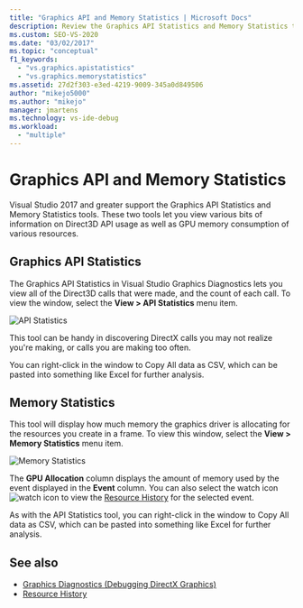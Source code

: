 ```yaml
---
title: "Graphics API and Memory Statistics | Microsoft Docs"
description: Review the Graphics API Statistics and Memory Statistics tools, which show information on Direct3D API usage and GPU memory consumption of various resources.
ms.custom: SEO-VS-2020
ms.date: "03/02/2017"
ms.topic: "conceptual"
f1_keywords:
  - "vs.graphics.apistatistics"
  - "vs.graphics.memorystatistics"
ms.assetid: 27d2f303-e3ed-4219-9009-345a0d849506
author: "mikejo5000"
ms.author: "mikejo"
manager: jmartens
ms.technology: vs-ide-debug
ms.workload:
  - "multiple"
---
```

# Graphics API and Memory Statistics
<!-- VERSIONLESS -->
Visual Studio 2017 and greater support the Graphics API Statistics and Memory Statistics tools.  These two tools let you view various bits of information on Direct3D API usage as well as GPU memory consumption of various resources.

## Graphics API Statistics
The Graphics API Statistics in Visual Studio Graphics Diagnostics lets you view all of the Direct3D calls that were made, and the count of each call.  To view the window, select the **View > API Statistics** menu item.

![API Statistics](media/gfx_diag_api_statistics.png)

This tool can be handy in discovering DirectX calls you may not realize you're making, or calls you are making too often.

You can right-click in the window to Copy All data as CSV, which can be pasted into something like Excel for further analysis.

## Memory Statistics
This tool will display how much memory the graphics driver is allocating for the resources you create in a frame.  To view this window, select the **View > Memory Statistics** menu item.

![Memory Statistics](media/gfx_diag_memory_statistics.png)

The **GPU Allocation** column displays the amount of memory used by the event displayed in the **Event** column.  You can also select the watch icon ![watch icon](media/gfx_watch.png) to view the [Resource History](graphics-event-list.md#resource-history) for the selected event.

As with the API Statistics tool, you can right-click in the window to Copy All data as CSV, which can be pasted into something like Excel for further analysis.

## See also
- [Graphics Diagnostics (Debugging DirectX Graphics)](visual-studio-graphics-diagnostics.md)
- [Resource History](graphics-event-list.md#resource-history)
<!-- /VERSIONLESS -->